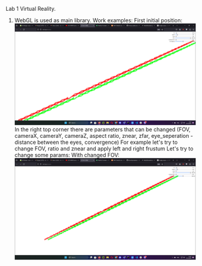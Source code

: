 Lab 1 Virtual Reality.
1. WebGL is used as main library. 
Work examples:
First initial position:
![Alt text](image-7.png)
In the right top corner there are parameters that can be changed (FOV, cameraX, cameraY, cameraZ, aspect ratio, znear, zfar, eye_seperation - distance between the eyes, convergence)
For example let's try to change FOV, ratio and znear and apply left and right frustum
Let's try to change some params:
With changed FOV:
![Alt text](image-8.png)